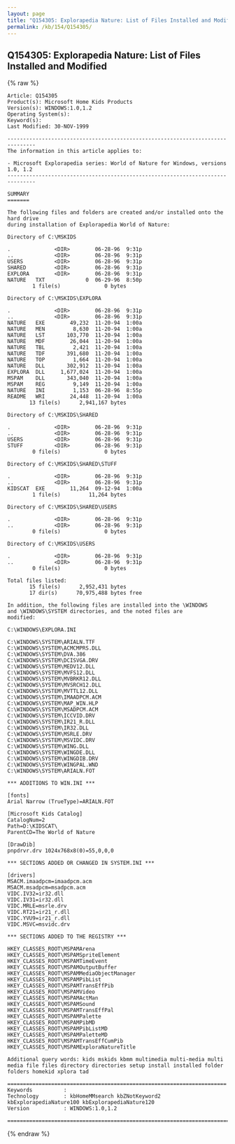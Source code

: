 ```yaml
---
layout: page
title: "Q154305: Explorapedia Nature: List of Files Installed and Modified"
permalink: /kb/154/Q154305/
---
```


## Q154305: Explorapedia Nature: List of Files Installed and Modified

{% raw %}

	Article: Q154305
	Product(s): Microsoft Home Kids Products
	Version(s): WINDOWS:1.0,1.2
	Operating System(s): 
	Keyword(s): 
	Last Modified: 30-NOV-1999
	
	-------------------------------------------------------------------------------
	The information in this article applies to:
	
	- Microsoft Explorapedia series: World of Nature for Windows, versions 1.0, 1.2 
	-------------------------------------------------------------------------------
	
	SUMMARY
	=======
	
	The following files and folders are created and/or installed onto the hard drive
	during installation of Explorapedia World of Nature:
	
	Directory of C:\MSKIDS
	
	.              <DIR>        06-28-96  9:31p
	..             <DIR>        06-28-96  9:31p
	USERS          <DIR>        06-28-96  9:31p
	SHARED         <DIR>        06-28-96  9:31p
	EXPLORA        <DIR>        06-28-96  9:31p
	NATURE   TXT             0  06-29-96  8:50p
	        1 file(s)              0 bytes
	
	Directory of C:\MSKIDS\EXPLORA
	
	.              <DIR>        06-28-96  9:31p
	..             <DIR>        06-28-96  9:31p
	NATURE   EXE        49,232  11-20-94  1:00a
	NATURE   MEN         8,630  11-20-94  1:00a
	NATURE   LST       103,770  11-20-94  1:00a
	NATURE   MDF        26,044  11-20-94  1:00a
	NATURE   TBL         2,421  11-20-94  1:00a
	NATURE   TDF       391,680  11-20-94  1:00a
	NATURE   TOP         1,664  11-20-94  1:00a
	NATURE   DLL       302,912  11-20-94  1:00a
	EXPLORA  DLL     1,677,024  11-20-94  1:00a
	MSPAM    DLL       343,040  11-20-94  1:00a
	MSPAM    REG         9,149  11-20-94  1:00a
	NATURE   INI         1,153  06-28-96  8:55p
	README   WRI        24,448  11-20-94  1:00a
	       13 file(s)      2,941,167 bytes
	
	Directory of C:\MSKIDS\SHARED
	
	.              <DIR>        06-28-96  9:31p
	..             <DIR>        06-28-96  9:31p
	USERS          <DIR>        06-28-96  9:31p
	STUFF          <DIR>        06-28-96  9:31p
	        0 file(s)              0 bytes
	
	Directory of C:\MSKIDS\SHARED\STUFF
	
	.              <DIR>        06-28-96  9:31p
	..             <DIR>        06-28-96  9:31p
	KIDSCAT  EXE        11,264  09-12-94  1:00a
	        1 file(s)         11,264 bytes
	
	Directory of C:\MSKIDS\SHARED\USERS
	
	.              <DIR>        06-28-96  9:31p
	..             <DIR>        06-28-96  9:31p
	        0 file(s)              0 bytes
	
	Directory of C:\MSKIDS\USERS
	
	.              <DIR>        06-28-96  9:31p
	..             <DIR>        06-28-96  9:31p
	        0 file(s)              0 bytes
	
	Total files listed:
	       15 file(s)      2,952,431 bytes
	       17 dir(s)      70,975,488 bytes free
	
	In addition, the following files are installed into the \WINDOWS
	and \WINDOWS\SYSTEM directories, and the noted files are
	modified:
	
	C:\WINDOWS\EXPLORA.INI
	
	C:\WINDOWS\SYSTEM\ARIALN.TTF
	C:\WINDOWS\SYSTEM\ACMCMPRS.DLL
	C:\WINDOWS\SYSTEM\DVA.386
	C:\WINDOWS\SYSTEM\DCISVGA.DRV
	C:\WINDOWS\SYSTEM\MEDV12.DLL
	C:\WINDOWS\SYSTEM\MVFS12.DLL
	C:\WINDOWS\SYSTEM\MVBRKR12.DLL
	C:\WINDOWS\SYSTEM\MVSRCH12.DLL
	C:\WINDOWS\SYSTEM\MVTTL12.DLL
	C:\WINDOWS\SYSTEM\IMAADPCM.ACM
	C:\WINDOWS\SYSTEM\MAP_WIN.HLP
	C:\WINDOWS\SYSTEM\MSADPCM.ACM
	C:\WINDOWS\SYSTEM\ICCVID.DRV
	C:\WINDOWS\SYSTEM\IR21_R.DLL
	C:\WINDOWS\SYSTEM\IR32.DLL
	C:\WINDOWS\SYSTEM\MSRLE.DRV
	C:\WINDOWS\SYSTEM\MSVIDC.DRV
	C:\WINDOWS\SYSTEM\WING.DLL
	C:\WINDOWS\SYSTEM\WINGDE.DLL
	C:\WINDOWS\SYSTEM\WINGDIB.DRV
	C:\WINDOWS\SYSTEM\WINGPAL.WND
	C:\WINDOWS\SYSTEM\ARIALN.FOT
	
	*** ADDITIONS TO WIN.INI ***
	
	[fonts]
	Arial Narrow (TrueType)=ARIALN.FOT
	
	[Microsoft Kids Catalog]
	CatalogNum=2
	Path=D:\KIDSCAT\ 
	ParentCD=The World of Nature
	
	[DrawDib]
	pnpdrvr.drv 1024x768x8(0)=55,0,0,0
	
	*** SECTIONS ADDED OR CHANGED IN SYSTEM.INI ***
	
	[drivers]
	MSACM.imaadpcm=imaadpcm.acm
	MSACM.msadpcm=msadpcm.acm
	VIDC.IV32=ir32.dll
	VIDC.IV31=ir32.dll
	VIDC.MRLE=msrle.drv
	VIDC.RT21=ir21_r.dll
	VIDC.YVU9=ir21_r.dll
	VIDC.MSVC=msvidc.drv
	
	*** SECTIONS ADDED TO THE REGISTRY ***
	
	HKEY_CLASSES_ROOT\MSPAMArena
	HKEY_CLASSES_ROOT\MSPAMSpriteElement
	HKEY_CLASSES_ROOT\MSPAMTimeEvent
	HKEY_CLASSES_ROOT\MSPAMOutputBuffer
	HKEY_CLASSES_ROOT\MSPAMMediaObjectManager
	HKEY_CLASSES_ROOT\MSPAMPibList
	HKEY_CLASSES_ROOT\MSPAMTransEffPib
	HKEY_CLASSES_ROOT\MSPAMVideo
	HKEY_CLASSES_ROOT\MSPAMActMan
	HKEY_CLASSES_ROOT\MSPAMSound
	HKEY_CLASSES_ROOT\MSPAMTransEffPal
	HKEY_CLASSES_ROOT\MSPAMPalette
	HKEY_CLASSES_ROOT\MSPAMPibMD
	HKEY_CLASSES_ROOT\MSPAMPibListMD
	HKEY_CLASSES_ROOT\MSPAMPaletteMD
	HKEY_CLASSES_ROOT\MSPAMTransEffCumPib
	HKEY_CLASSES_ROOT\MSPAMExploraNatureTitle
	
	Additional query words: kids mskids kbmm multimedia multi-media multi media file files directory directories setup install installed folder folders homekid xplora tad
	
	======================================================================
	Keywords          :  
	Technology        : kbHomeMMsearch kbZNotKeyword2 kbExplorapediaNature100 kbExplorapediaNature120
	Version           : WINDOWS:1.0,1.2
	
	=============================================================================
	

{% endraw %}
